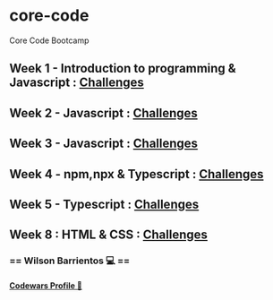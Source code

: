# core-code
Core Code Bootcamp

## Week 1 - Introduction to programming & Javascript : [Challenges](Week-Challenges/week-1)

## Week 2 - Javascript : [Challenges](Week-Challenges/week-2)

## Week 3 - Javascript : [Challenges](Week-Challenges/week-3)

## Week 4 - npm,npx & Typescript : [Challenges](Week-Challenges/week-4)

## Week 5 - Typescript : [Challenges](Week-Challenges/week-5)

## Week 8 : HTML & CSS : [Challenges](Week-Challenges/week-8)

### == Wilson Barrientos 💻 ==
#### [Codewars Profile 🚀](https://www.codewars.com/users/wilson_bs/)
